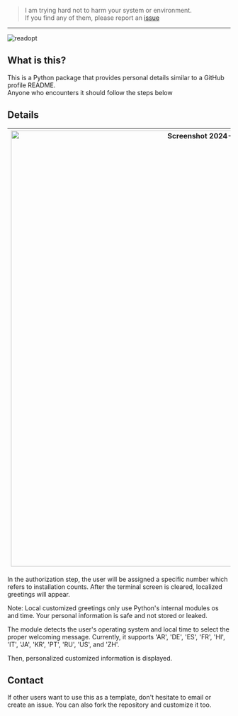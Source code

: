 > I am trying hard not to harm your system or environment.  
> If you find any of them, please report an [issue](https://github.com/optimizean/READO/issues/new/choose)

---


![readopt](https://github.com/optimizean/READO/assets/172540472/fe0b3f31-d86d-46ed-bcb6-77174c46a425)


## What is this?

This is a Python package that provides personal details similar to a GitHub profile README.  
Anyone who encounters it should follow the steps below



## Details


| <img width="983" alt="Screenshot 2024-06-19 at 18 22 17" src="https://github.com/optimizean/profile-readme-package/assets/172540472/0b9edc68-4048-4319-885e-0281b3e11686"> | <img width="983" alt="Screenshot 2024-06-19 at 18 22 26" src="https://github.com/optimizean/profile-readme-package/assets/172540472/990ab03f-7ca6-42ec-9ee8-cfaa6769f49e"> |
| :-: | :-: | 


In the authorization step, the user will be assigned a specific number which refers to installation counts. After the terminal screen is cleared, localized greetings will appear.

Note: Local customized greetings only use Python's internal modules os and time. Your personal information is safe and not stored or leaked.

The module detects the user's operating system and local time to select the proper welcoming message. Currently, it supports 'AR', 'DE', 'ES', 'FR', 'HI', 'IT', 'JA', 'KR', 'PT', 'RU', 'US', and 'ZH'.

Then, personalized customized information is displayed.

## Contact
If other users want to use this as a template, don't hesitate to email or create an issue. You can also fork the repository and customize it too.
